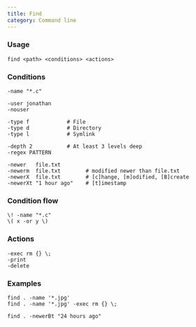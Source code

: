 ```yaml
---
title: Find
category: Command line
---
```


### Usage

    find <path> <conditions> <actions>

### Conditions

    -name "*.c"

    -user jonathan
    -nouser

    -type f            # File
    -type d            # Directory
    -type l            # Symlink

    -depth 2           # At least 3 levels deep
    -regex PATTERN

    -newer   file.txt
    -newerm  file.txt        # modified newer than file.txt
    -newerX  file.txt        # [c]hange, [m]odified, [B]create
    -newerXt "1 hour ago"    # [t]imestamp

### Condition flow

    \! -name "*.c"
    \( x -or y \)

### Actions

    -exec rm {} \;
    -print
    -delete

### Examples

    find . -name '*.jpg'
    find . -name '*.jpg' -exec rm {} \;

    find . -newerBt "24 hours ago"

